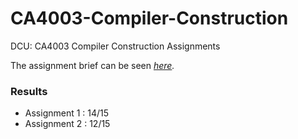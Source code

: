 # CA4003-Compiler-Construction
DCU: CA4003 Compiler Construction Assignments

The assignment brief can be seen _[here]( https://www.computing.dcu.ie/~davids/courses/CA4003/CA4003_assign.html#assignment_1 )._

### Results

- Assignment 1 : 14/15
- Assignment 2 : 12/15
